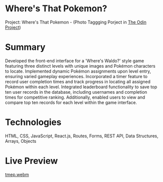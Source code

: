 # Where's That Pokemon? 
Project: Where's That Pokemon - (Photo Taggging Porject in [The Odin Project](https://www.theodinproject.com/))

# Summary
Developed the front-end interface for a 'Where's Waldo?' style game featuring three distinct levels with unique images and Pokémon characters to locate. Implemented dynamic Pokémon assignments upon level entry, ensuring varied gameplay experiences. Incorporated a timer feature to record user completion times and track progress in locating all assigned Pokémon within each level. Integrated leaderboard functionality to save top ten user records in the database, including usernames and completion times for competitive ranking. Additionally, enabled users to view and compare top ten records for each level within the game interface.

# Technologies 
HTML, CSS, JavaScript, React.js, Routes, Forms, REST API, Data Structures, Arrays, Objects

# Live Preview
[tmep.webm](https://github.com/LuisFernandoVillalon/front-end-pokemon-photo-tag/assets/104875261/c5500953-ec75-4a8f-a33b-ea3205b256cb)



